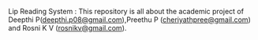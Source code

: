 Lip Reading System : This repository is all about the academic project of Deepthi P(deepthi.p08@gmail.com),Preethu P (cheriyathpree@gmail.com) and Rosni K V (rosnikv@gmail.com).
